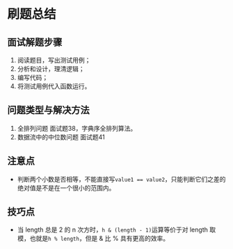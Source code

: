 # 刷题总结
## 面试解题步骤
1. 阅读题目，写出测试用例；
2. 分析和设计，理清逻辑；
3. 编写代码；
4. 将测试用例代入函数运行。

## 问题类型与解决方法
1. 全排列问题 面试题38，字典序全排列算法。
2. 数据流中的中位数问题 面试题41

## 注意点
- 判断两个小数是否相等，不能直接写`value1 == value2`，只能判断它们之差的绝对值是不是在一个很小的范围内。

## 技巧点
- 当 length 总是 2 的 n 次方时，`h & (length - 1)`运算等价于对 length 取模，也就是`h % length`，但是 & 比 % 具有更高的效率。

